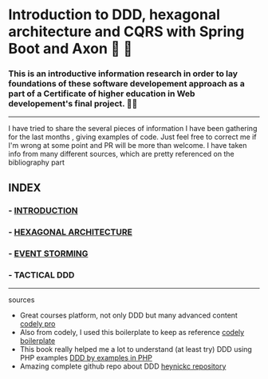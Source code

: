 # Introduction to DDD, hexagonal architecture and CQRS with Spring Boot and Axon  👶 📖

### This is an introductive information research in order to lay foundations of these software developement approach as a part of a Certificate of higher education in Web developement's final project. 👨‍🎓
-----
I have tried to share the several pieces of information I have been gathering for the last months , giving examples of code.
Just feel free to correct me if I'm wrong at some point and PR will be more than welcome.
I have taken info from many different sources, which are pretty referenced on the bibliography part


INDEX
-----


### - [INTRODUCTION](https://jmiquis.github.io/TFG-Theoretical/introduction)
### - [HEXAGONAL ARCHITECTURE](https://jmiquis.github.io/TFG-Theoretical/hexagonal-architecture)
### - [EVENT STORMING](https://jmiquis.github.io/TFG-Theoretical/event-storm)
### - TACTICAL DDD

-----

sources

- Great courses platform, not only DDD but many advanced content [codely pro](https://codely.com/)
- Also from codely, I used this boilerplate to keep as reference [codely boilerplate](https://github.com/CodelyTV/java-ddd-skeleton)
- This book really helped me a lot to understand (at least try) DDD using PHP examples [DDD by examples in PHP](https://www.amazon.es/Domain-Driven-Design-PHP-Carlos-Buenosvinos/dp/1787284948)
- Amazing complete github repo about DDD [heynickc repository](https://github.com/heynickc/awesome-ddd)
